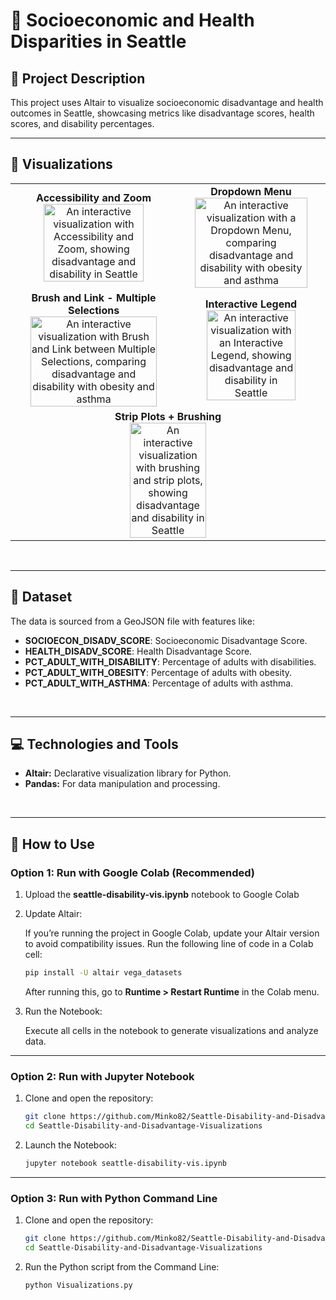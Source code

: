 # 🌟 Socioeconomic and Health Disparities in Seattle

## 📝 **Project Description**

This project uses Altair to visualize socioeconomic disadvantage and health outcomes in Seattle, showcasing metrics like disadvantage scores, health scores, and disability percentages.

---

## 🎨 **Visualizations**
<table align="center" width="100%">
  <tr>
    <td align="center">
      <strong>Accessibility and Zoom</strong>
      <br>
      <img src="https://github.com/user-attachments/assets/387328b3-c0ba-463c-80d5-7ed126dda687" alt="An interactive visualization with Accessibility and Zoom, showing disadvantage and disability in Seattle" width="80%">
    </td>
    <td align="center">
      <strong>Dropdown Menu</strong>
      <br>
      <img src="https://github.com/user-attachments/assets/ca5569c9-2651-449e-a98c-e86562abcaf4" alt="An interactive visualization with a Dropdown Menu, comparing disadvantage and disability with obesity and asthma" width="90%">
    </td>
  </tr>
  <tr>
    <td align="center">
      <strong>Brush and Link - Multiple Selections</strong>
      <br>
      <img src="https://github.com/user-attachments/assets/e0ab108b-2bf9-4277-848d-1806b9131bb3" alt="An interactive visualization with Brush and Link between Multiple Selections, comparing disadvantage and disability with obesity and asthma" width="90%">
    </td>
    <td align="center">
      <strong>Interactive Legend</strong>
      <br>
      <img src="https://github.com/user-attachments/assets/078c3550-f209-4dc3-ae0e-813cd3d73655" alt="An interactive visualization with an Interactive Legend, showing disadvantage and disability in Seattle" width="80%">
    </td>
  </tr>
  <tr>
    <td align="center" colspan="2">
      <strong>Strip Plots + Brushing</strong>
      <br>
      <img src="https://github.com/user-attachments/assets/c1a215e8-3bd6-4647-92b2-f803468616e9" alt="An interactive visualization with brushing and strip plots, showing disadvantage and disability in Seattle" width="50%">
    </td>
  </tr>
</table>


<br>

---

## 📂 **Dataset**

The data is sourced from a GeoJSON file with features like:
- **SOCIOECON_DISADV_SCORE**: Socioeconomic Disadvantage Score.
- **HEALTH_DISADV_SCORE**: Health Disadvantage Score.
- **PCT_ADULT_WITH_DISABILITY**: Percentage of adults with disabilities.
- **PCT_ADULT_WITH_OBESITY**: Percentage of adults with obesity.
- **PCT_ADULT_WITH_ASTHMA**: Percentage of adults with asthma.

<br>

---


## 💻 **Technologies and Tools**
- **Altair:** Declarative visualization library for Python.
- **Pandas:** For data manipulation and processing.

<br>

---

## 🚀 **How to Use**

### **Option 1: Run with Google Colab (Recommended)**
1. Upload the **seattle-disability-vis.ipynb** notebook to Google Colab
   
2. Update Altair:
   
   If you’re running the project in Google Colab, update your Altair version to avoid compatibility issues. Run the following line of code in a Colab cell:
   ```bash
   pip install -U altair vega_datasets
   ```

   After running this, go to **Runtime > Restart Runtime** in the Colab menu.

3. Run the Notebook:
   
   Execute all cells in the notebook to generate visualizations and analyze data.

---

### **Option 2: Run with Jupyter Notebook**
1. Clone and open the repository:  
   ```bash
   git clone https://github.com/Minko82/Seattle-Disability-and-Disadvantage-Visualizations.git
   cd Seattle-Disability-and-Disadvantage-Visualizations
   ```

2. Launch the Notebook:

   ```bash
   jupyter notebook seattle-disability-vis.ipynb
   ```
   
---

### **Option 3: Run with Python Command Line**

1. Clone and open the repository:  
   ```bash
   git clone https://github.com/Minko82/Seattle-Disability-and-Disadvantage-Visualizations.git
   cd Seattle-Disability-and-Disadvantage-Visualizations
   ```

2. Run the Python script from the Command Line:
   ```bash
   python Visualizations.py
   ```
